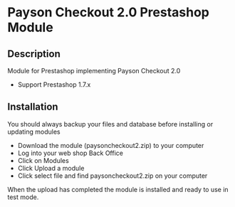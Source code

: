 # Payson Checkout 2.0 Prestashop Module

## Description

Module for Prestashop implementing Payson Checkout 2.0
* Support Prestashop 1.7.x

## Installation

You should always backup your files and database before installing or updating modules
* Download the module (paysoncheckout2.zip) to your computer 
* Log into your web shop Back Office
* Click on Modules
* Click Upload a module
* Click select file and find paysoncheckout2.zip on your computer

When the upload has completed the module is installed and ready to use in test mode.
